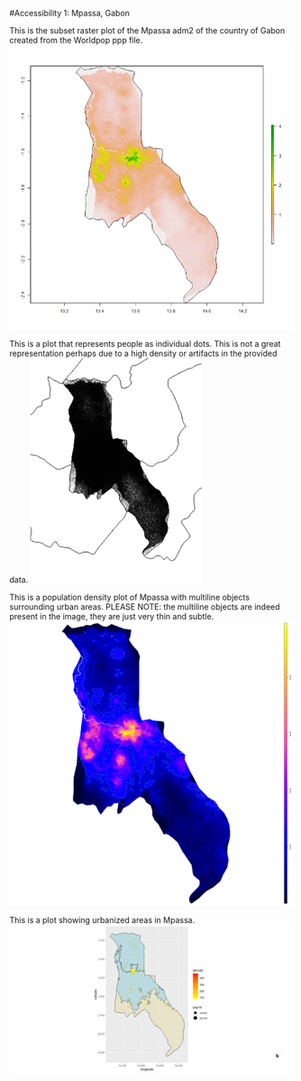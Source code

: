 #Accessibility 1: Mpassa, Gabon

This is the subset raster plot of the Mpassa adm2 of the country of Gabon created from the Worldpop ppp file.
![plot_2](mpanna_pop15.png)

This is a plot that represents people as individual dots.  This is not a great representation perhaps due to a high density or artifacts in the provided data.
![plot_3](dot.png)

This is a population density plot of Mpassa with multiline objects surrounding urban areas.  PLEASE NOTE: the multiline objects are indeed present in the image, they are just very thin and subtle.
![plot_1](multiline1.png)

This is a plot showing urbanized areas in Mpassa.
![plot_4](final.png)
